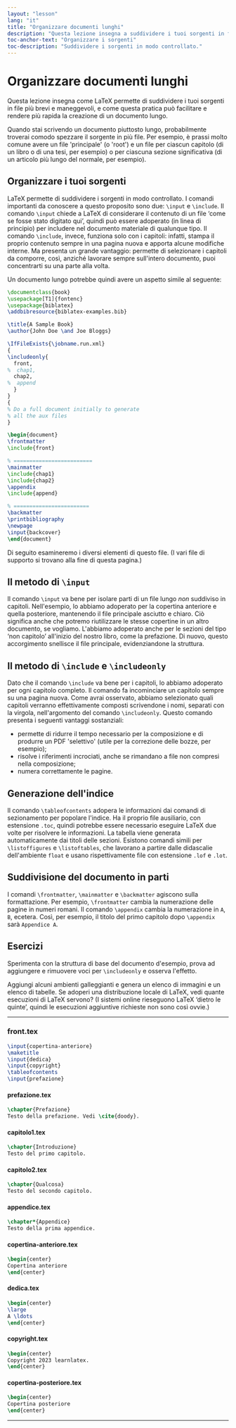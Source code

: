 ```yaml
---
layout: "lesson"
lang: "it"
title: "Organizzare documenti lunghi"
description: "Questa lezione insegna a suddividere i tuoi sorgenti in file più brevi e maneggevoli, e mostra come questa pratica può facilitare e rendere più rapida la creazione di un documento lungo."
toc-anchor-text: "Organizzare i sorgenti"
toc-description: "Suddividere i sorgenti in modo controllato."
---
```


# Organizzare documenti lunghi

<script>
runlatex.preincludes = {
 "pre0": {
    "pre1": "front.tex",
    "pre2": "pref.tex",
    "pre3": "chap1.tex",
    "pre4": "chap2.tex",
    "pre5": "append.tex",
    "pre6": "frontcover.tex",
    "pre7": "dedication.tex",
    "pre8": "copyright.tex",
    "pre9": "backcover.tex",
   }
}
</script>

<span
  class="summary">Questa lezione insegna come LaTeX permette di suddividere i tuoi sorgenti in file più brevi e maneggevoli, e come questa pratica può facilitare e rendere più rapida la creazione di un documento lungo.</span>

Quando stai scrivendo un documento piuttosto 
lungo, probabilmente troverai comodo spezzare 
il sorgente in più file. 
Per esempio, è prassi molto comune avere un file 
'principale' (o 'root') e un file per ciascun 
capitolo (di un libro o di una tesi, per esempio) 
o per ciascuna sezione significativa (di un 
articolo più lungo del normale, per esempio).

## Organizzare i tuoi sorgenti

LaTeX permette di suddividere i sorgenti in modo 
controllato. 
I comandi importanti da conoscere a questo proposito
sono due: `\input` e `\include`. 
Il comando `\input` chiede a LaTeX di considerare 
il contenuto di un file ‘come se fosse stato 
digitato qui’, quindi può essere adoperato 
(in linea di principio) per includere nel documento 
materiale di qualunque tipo. 
Il comando `\include`, invece, funziona solo con 
i capitoli: infatti, stampa il proprio contenuto
sempre in una pagina nuova e apporta alcune 
modifiche interne. 
Ma presenta un grande vantaggio: permette di 
selezionare i capitoli da comporre, così, 
anziché lavorare sempre sull'intero documento, 
puoi concentrarti su una parte alla volta.

Un documento lungo potrebbe quindi avere 
un aspetto simile al seguente:

<!-- pre0 {% raw %} -->
```latex
\documentclass{book}
\usepackage[T1]{fontenc}
\usepackage{biblatex}
\addbibresource{biblatex-examples.bib}

\title{A Sample Book}
\author{John Doe \and Joe Bloggs}

\IfFileExists{\jobname.run.xml}
{
\includeonly{
  front,
%  chap1,
  chap2,
%  append
  }
}
{
% Do a full document initially to generate
% all the aux files
}

\begin{document}
\frontmatter
\include{front}

% =========================
\mainmatter
\include{chap1}
\include{chap2}
\appendix
\include{append}

% ========================
\backmatter
\printbibliography
\newpage
\input{backcover}
\end{document}
```
<!-- {% endraw %} -->

Di seguito esamineremo i diversi elementi di 
questo file. 
(I vari file di supporto si trovano alla fine 
di questa pagina.)

## Il metodo di `\input`

Il comando `\input` va bene per isolare parti di 
un file lungo _non_ suddiviso in capitoli. 
Nell'esempio, lo abbiamo adoperato per 
la copertina anteriore e quella posteriore, 
mantenendo il file principale asciutto e chiaro. 
Ciò significa anche che potremo riutilizzare 
le stesse copertine in un altro documento,
se vogliamo. 
L'abbiamo adoperato anche per le sezioni del tipo 
‘non capitolo’ all'inizio del nostro libro, 
come la prefazione. 
Di nuovo, questo accorgimento snellisce
il file principale, evidenziandone la struttura.

## Il metodo di `\include` e `\includeonly`

Dato che il comando `\include` va bene 
per i capitoli, lo abbiamo adoperato per ogni 
capitolo completo. 
Il comando fa incominciare un capitolo sempre 
su una pagina nuova. 
Come avrai osservato, abbiamo selezionato 
quali capitoli verranno 
effettivamente composti scrivendone i nomi,
separati con la virgola,
nell'argomento del comando `\includeonly`. 
Questo comando presenta i seguenti vantaggi sostanziali:
- permette di ridurre il tempo necessario per la 
composizione e di produrre un PDF 'selettivo' 
(utile per la correzione delle bozze, per esempio);
- risolve i riferimenti incrociati, anche se rimandano a file non compresi nella composizione;
- numera correttamente le pagine.

## Generazione dell'indice

Il comando `\tableofcontents` adopera le informazioni dai comandi di 
sezionamento per popolare l'indice. 
Ha il proprio file ausiliario, con estensione `.toc`, quindi potrebbe 
essere necessario eseguire LaTeX due volte per risolvere le informazioni. 
La tabella viene generata automaticamente dai titoli delle sezioni. 
Esistono comandi simili per `\listoffigures` e `\listoftables`, 
che lavorano a partire dalle didascalie dell'ambiente `float` e 
usano rispettivamente file con estensione `.lof` e `.lot`.

## Suddivisione del documento in parti

I comandi `\frontmatter`, `\mainmatter` e `\backmatter` agiscono sulla 
formattazione. 
Per esempio, `\frontmatter` cambia la numerazione delle pagine in numeri 
romani. 
Il comando `\appendix` cambia la numerazione in `A`, `B`, ecetera. 
Così, per esempio, il titolo del primo capitolo dopo `\appendix` 
sarà `Appendice A`.

## Esercizi

Sperimenta con la struttura di base del documento d'esempio, prova 
ad aggiungere e rimuovere voci per `\includeonly` e osserva l'effetto.

Aggiungi alcuni ambienti galleggianti e genera un elenco di immagini e
un elenco di tabelle. 
Se adoperi una distribuzione locale di LaTeX, vedi quante esecuzioni 
di LaTeX servono? 
(I sistemi online rieseguono LaTeX ‘dietro le quinte’, quindi le esecuzioni 
aggiuntive richieste non sono così ovvie.)

----

### front.tex
<!-- pre1 {% raw %} -->
```latex
\input{copertina-anteriore}
\maketitle
\input{dedica}
\input{copyright}
\tableofcontents
\input{prefazione}
```

#### prefazione.tex
<!-- pre2 {% raw %} -->
```latex
\chapter{Prefazione}
Testo della prefazione. Vedi \cite{doody}.
```
<!-- {% endraw %} -->

#### capitolo1.tex
<!-- pre3 {% raw %} -->
```latex
\chapter{Introduzione}
Testo del primo capitolo.
```
<!-- {% endraw %} -->

#### capitolo2.tex
<!-- pre4 {% raw %} -->
```latex
\chapter{Qualcosa}
Testo del secondo capitolo.
```
<!-- {% endraw %} -->

####  appendice.tex
<!-- pre5 {% raw %} -->
```latex
\chapter*{Appendice}
Testo della prima appendice.
```
<!-- {% endraw %} -->

#### copertina-anteriore.tex
<!-- pre6 {% raw %} -->
```latex
\begin{center}
Copertina anteriore
\end{center}
```
<!-- {% endraw %} -->

#### dedica.tex
<!-- pre7 {% raw %} -->
```latex
\begin{center}
\large
A \ldots
\end{center}
```
<!-- {% endraw %} -->

#### copyright.tex
<!-- pre8 {% raw %} -->
```latex
\begin{center}
Copyright 2023 learnlatex.
\end{center}
```
<!-- {% endraw %} -->

#### copertina-posteriore.tex
<!-- pre9 {% raw %} -->
```latex
\begin{center}
Copertina posteriore
\end{center}
```
<!-- {% endraw %} -->

----
